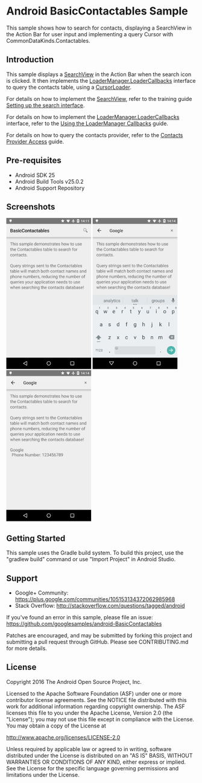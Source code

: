 
Android BasicContactables Sample
===================================

This sample shows how to search for contacts, displaying a SearchView in the Action Bar for user input and implementing a query Cursor with CommonDataKinds.Contactables.

Introduction
------------

This sample displays a [SearchView][1] in the Action Bar when the search icon is clicked. It then implements the [LoaderManager.LoaderCallbacks][2] interface to query the contacts table, using a [CursorLoader][3].

For details on how to implement the [SearchView][1], refer to the training guide [Setting up the search interface][4].

For details on how to implement the [LoaderManager.LoaderCallbacks][2] interface, refer to the [Using the LoaderManager Callbacks][5] guide.

For details on how to query the contacts provider, refer to the [Contacts Provider Access][6] guide.

[1]: http://developer.android.com/reference/android/widget/SearchView.html
[2]: http://developer.android.com/reference/android/app/LoaderManager.LoaderCallbacks.html
[3]: http://developer.android.com/reference/android/content/CursorLoader.html
[4]: http://developer.android.com/training/search/setup.html
[5]: http://developer.android.com/guide/components/loaders.html#callback
[6]: http://developer.android.com/guide/topics/providers/contacts-provider.html#Access

Pre-requisites
--------------

- Android SDK 25
- Android Build Tools v25.0.2
- Android Support Repository

Screenshots
-------------

<img src="screenshots/1-main.png" height="400" alt="Screenshot"/> <img src="screenshots/2-search.png" height="400" alt="Screenshot"/> <img src="screenshots/3-results.png" height="400" alt="Screenshot"/> 

Getting Started
---------------

This sample uses the Gradle build system. To build this project, use the
"gradlew build" command or use "Import Project" in Android Studio.

Support
-------

- Google+ Community: https://plus.google.com/communities/105153134372062985968
- Stack Overflow: http://stackoverflow.com/questions/tagged/android

If you've found an error in this sample, please file an issue:
https://github.com/googlesamples/android-BasicContactables

Patches are encouraged, and may be submitted by forking this project and
submitting a pull request through GitHub. Please see CONTRIBUTING.md for more details.

License
-------

Copyright 2016 The Android Open Source Project, Inc.

Licensed to the Apache Software Foundation (ASF) under one or more contributor
license agreements.  See the NOTICE file distributed with this work for
additional information regarding copyright ownership.  The ASF licenses this
file to you under the Apache License, Version 2.0 (the "License"); you may not
use this file except in compliance with the License.  You may obtain a copy of
the License at

http://www.apache.org/licenses/LICENSE-2.0

Unless required by applicable law or agreed to in writing, software
distributed under the License is distributed on an "AS IS" BASIS, WITHOUT
WARRANTIES OR CONDITIONS OF ANY KIND, either express or implied.  See the
License for the specific language governing permissions and limitations under
the License.
